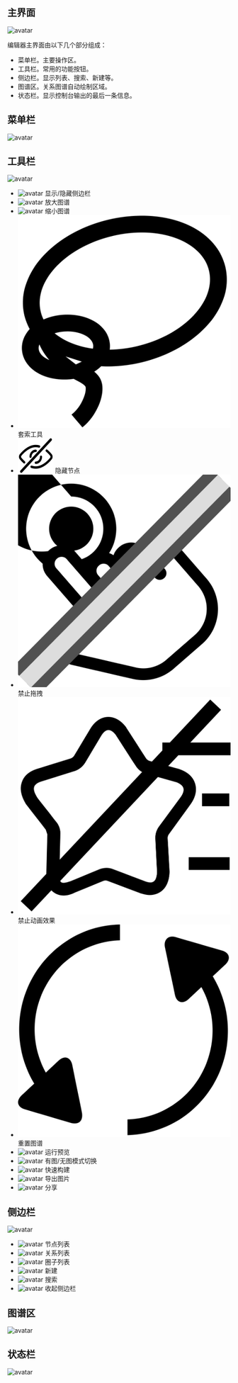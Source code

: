 ## 主界面

![avatar](/images/mainui.png)

编辑器主界面由以下几个部分组成：

* 菜单栏。主要操作区。
* 工具栏。常用的功能按钮。
* 侧边栏。显示列表、搜索、新建等。
* 图谱区。关系图谱自动绘制区域。
* 状态栏。显示控制台输出的最后一条信息。

## 菜单栏

![avatar](/images/view_menu.png)

## 工具栏

![avatar](/images/view_tool.png)

* ![avatar](/images/icons/layout-sidebar.svg) 显示/隐藏侧边栏
* ![avatar](/images/icons/zoom-in.svg) 放大图谱
* ![avatar](/images/icons/zoom-out.svg) 缩小图谱
* <img src="./images/icons/lasso.svg" class = "doc-icon" /> 套索工具
* <img src="./images/icons/hide.svg" class = "doc-icon" /> 隐藏节点
* <img src="./images/icons/disableDrag.svg" class = "doc-icon" /> 禁止拖拽
* <img src="./images/icons/disableAnimation.svg" class = "doc-icon" /> 禁止动画效果
* <img src="./images/icons/reset.svg" class = "doc-icon" /> 重置图谱
* ![avatar](/images/icons/play-circle-outline.svg) 运行预览
* ![avatar](/images/icons/image.svg) 有图/无图模式切换
* ![avatar](/images/icons/table.svg) 快速构建
* ![avatar](/images/icons/box-arrow-up-right.svg) 导出图片
* ![avatar](/images/icons/share.svg) 分享

## 侧边栏

![avatar](/images/view_sidebar.png)

* ![avatar](/images/icons/card-list.svg) 节点列表
* ![avatar](/images/icons/diagram-2.svg) 关系列表
* ![avatar](/images/icons/pie-chart.svg) 圈子列表
* ![avatar](/images/icons/plus.svg) 新建
* ![avatar](/images/icons/search.svg) 搜索
* ![avatar](/images/icons/skip-backward.svg) 收起侧边栏

## 图谱区

![avatar](/images/view_chart.png)

## 状态栏

![avatar](/images/view_status.png)
